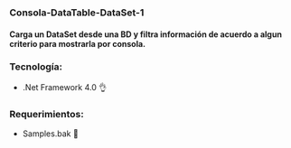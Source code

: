 ### Consola-DataTable-DataSet-1

#### Carga un DataSet desde una BD y filtra información de acuerdo a algun criterio para mostrarla por consola.

### Tecnología: 
 - .Net Framework 4.0 👌
 
 
### Requerimientos:
 - Samples.bak 💾